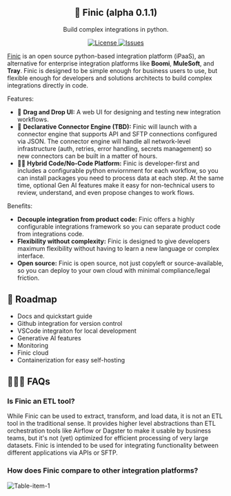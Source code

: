 <h2 align="center">
🦊 Finic (alpha 0.1.1)
</h2>

<p align="center">
  <p align="center">Build complex integrations in python.</p>
</p>
<p align="center">
<a href="https://github.com/psychicapi/psychic/blob/main/LICENSE" target="_blank">
    <img src="https://img.shields.io/static/v1?label=license&message=Apache 2.0&color=blue" alt="License">
</a>
<a href="https://github.com/psychicapi/psychic/issues?q=is%3Aissue+is%3Aclosed" target="_blank">
    <img src="https://img.shields.io/github/issues-closed/psychicapi/psychic?color=blue" alt="Issues">
</a>
</p>

[Finic](https://finic.ai/) is an open source python-based integration platform (iPaaS), an alternative for enterprise integration platforms like **Boomi**, **MuleSoft**, and **Tray**. Finic is designed to be simple enough for business users to use, but flexible enough for developers and solutions architects to build complex integrations directly in code.

Features:
* 🐣 **Drag and Drop UI:** A web UI for designing and testing new integration workflows.
* 🐣 **Declarative Connector Engine (TBD):** Finic will launch with a connector engine that supports API and SFTP connections configured via JSON. The connector engine will handle all network-level infrastructure (auth, retries, error handling, secrets management) so new connectors can be built in a matter of hours.
* 🧑‍💻 **Hybrid Code/No-Code Platform:** Finic is developer-first and includes a configurable python enviornment for each workflow, so you can install packages you need to process data at each step. At the same time, optional Gen AI features make it easy for non-technical users to review, understand, and even propose changes to work flows.

Benefits:
* **Decouple integration from product code:** Finic offers a highly configurable integrations framework so you can separate product code from integrations code.
* **Flexibility without complexity:** Finic is designed to give developers maximum flexibility without having to learn a new language or complex interface.
* **Open source:** Finic is open source, not just copyleft or source-available, so you can deploy to your own cloud with minimal compliance/legal friction.

## 🚧 Roadmap
* Docs and quickstart guide
* Github integration for version control
* VSCode integraiton for local development
* Generative AI features
* Monitoring
* Finic cloud
* Containerization for easy self-hosting

## 🙋🏻‍♂️ FAQs
### Is Finic an ETL tool?
While Finic can be used to extract, transform, and load data, it is not an ETL tool in the traditional sense. It provides higher level abstractions than ETL orchestration tools like Airflow or Dagster to make it usable by business teams, but it's not (yet) optimized for efficient processing of very large datasets. Finic is intended to be used for integrating functionality between different applications via APIs or SFTP.


### How does Finic compare to other integration platforms?
![Table-item-1](https://github.com/user-attachments/assets/ba6d315b-a792-4eed-812c-86257dbb29ba)
